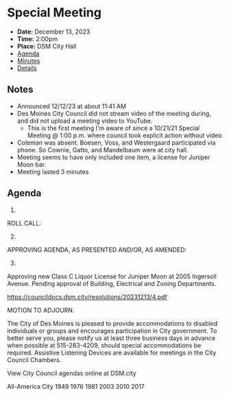 # Special Meeting

- **Date:** December 13, 2023
- **Time:** 2:00pm
- **Place:** DSM City Hall
- [Agenda](https://councildocs.dsm.city/agendas/ag20231213.pdf)
- [Minutes](https://councildocs.dsm.city/minutes/as20231213.pdf)
- [Details](https://www.dsm.city/citycouncil_detail_T60_R2689.php)

## Notes

- Announced 12/12/23 at about 11:41 AM
- Des Moines City Council did not stream video of the meeting during, and did not upload a meeting video to YouTube.
    - This is the first meeting I'm aware of since a 10/21/21 Special Meeting @ 1:00 p.m.  where council took explicit action without video
- Coleman was absent. Boesen, Voss, and Westergaard participated via phone. So Cownie, Gatto, and Mandelbaum were at city hall.
- Meeting seems to have only included one item, a license for Juniper Moon bar.
- Meeting lasted 3 minutes

## Agenda

1.
ROLL CALL:

2.
APPROVING AGENDA, AS PRESENTED AND/OR, AS AMENDED:

3.
Approving new Class C Liquor License for Juniper Moon at 2005 Ingersoll Avenue.
Pending approval of Building, Electrical and Zoning Departments.

https://councildocs.dsm.city/resolutions/20231213/4.pdf


MOTION TO ADJOURN.


The City of Des Moines is pleased to provide accommodations to disabled individuals or groups and
encourages participation in City government. To better serve you, please notify us at least three
business days in advance when possible at 515-283-4209, should special accommodations be required.
Assistive Listening Devices are available for meetings in the City Council Chambers.

View City Council agendas online at DSM.city




All-America City
1949 1976 1981 2003 2010 2017

